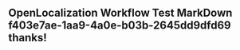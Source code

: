 <properties
ms.topic="hero-topic"
ms.test1="hero-topic"
ms.test2="test"/>


## OpenLocalization Workflow Test MarkDown f403e7ae-1aa9-4a0e-b03b-2645dd9dfd69 thanks!



<!--HONumber=Aug16_HO2-->


